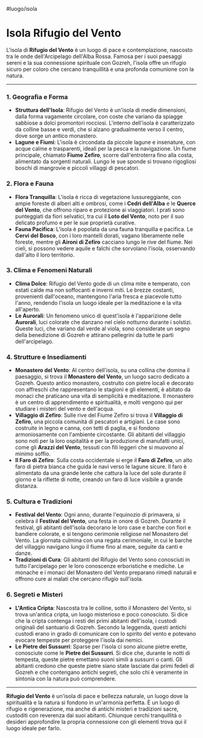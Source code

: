 #luogo/isola 
# **Isola Rifugio del Vento**

L'isola di **Rifugio del Vento** è un luogo di pace e contemplazione, nascosto tra le onde dell'Arcipelago dell'Alba Rossa. Famosa per i suoi paesaggi sereni e la sua connessione spirituale con Gozreh, l'isola offre un rifugio sicuro per coloro che cercano tranquillità e una profonda comunione con la natura.

---

### **1. Geografia e Forma**
- **Struttura dell'Isola**: Rifugio del Vento è un'isola di medie dimensioni, dalla forma vagamente circolare, con coste che variano da spiagge sabbiose a dolci promontori rocciosi. L'interno dell'isola è caratterizzato da colline basse e verdi, che si alzano gradualmente verso il centro, dove sorge un antico monastero.
- **Lagune e Fiumi**: L'isola è circondata da piccole lagune e insenature, con acque calme e trasparenti, ideali per la pesca e la navigazione. Un fiume principale, chiamato **Fiume Zefiro**, scorre dall'entroterra fino alla costa, alimentato da sorgenti naturali. Lungo le sue sponde si trovano rigogliosi boschi di mangrovie e piccoli villaggi di pescatori.

### **2. Flora e Fauna**
- **Flora Tranquilla**: L'isola è ricca di vegetazione lussureggiante, con ampie foreste di alberi alti e ombrosi, come i **Cedri dell'Alba** e le **Querce del Vento**, che offrono riparo e protezione ai viaggiatori. I prati sono punteggiati da fiori selvatici, tra cui il **Loto del Vento**, noto per il suo delicato profumo e per le sue proprietà curative.
- **Fauna Pacifica**: L'isola è popolata da una fauna tranquilla e pacifica. Le **Cervi del Bosco**, con i loro mantelli dorati, vagano liberamente nelle foreste, mentre gli **Aironi di Zefiro** cacciano lungo le rive del fiume. Nei cieli, si possono vedere aquile e falchi che sorvolano l'isola, osservando dall'alto il loro territorio.

### **3. Clima e Fenomeni Naturali**
- **Clima Dolce**: Rifugio del Vento gode di un clima mite e temperato, con estati calde ma non soffocanti e inverni miti. Le brezze costanti, provenienti dall'oceano, mantengono l'aria fresca e piacevole tutto l'anno, rendendo l'isola un luogo ideale per la meditazione e la vita all'aperto.
- **Le Aurorali**: Un fenomeno unico di quest'isola è l'apparizione delle **Aurorali**, luci colorate che danzano nel cielo notturno durante i solstizi. Queste luci, che variano dal verde al viola, sono considerate un segno della benedizione di Gozreh e attirano pellegrini da tutte le parti dell'arcipelago.

### **4. Strutture e Insediamenti**
- **Monastero del Vento**: Al centro dell'isola, su una collina che domina il paesaggio, si trova il **Monastero del Vento**, un luogo sacro dedicato a Gozreh. Questo antico monastero, costruito con pietre locali e decorato con affreschi che rappresentano le stagioni e gli elementi, è abitato da monaci che praticano una vita di semplicità e meditazione. Il monastero è un centro di apprendimento e spiritualità, e molti vengono qui per studiare i misteri del vento e dell'acqua.
- **Villaggio di Zefiro**: Sulle rive del Fiume Zefiro si trova il **Villaggio di Zefiro**, una piccola comunità di pescatori e artigiani. Le case sono costruite in legno e canna, con tetti di paglia, e si fondono armoniosamente con l'ambiente circostante. Gli abitanti del villaggio sono noti per la loro ospitalità e per la produzione di manufatti unici, come gli **Arazzi del Vento**, tessuti con fili leggeri che si muovono al minimo soffio.
- **Il Faro di Zefiro**: Sulla costa occidentale si erge il **Faro di Zefiro**, un alto faro di pietra bianca che guida le navi verso le lagune sicure. Il faro è alimentato da una grande lente che cattura la luce del sole durante il giorno e la riflette di notte, creando un faro di luce visibile a grande distanza.

### **5. Cultura e Tradizioni**
- **Festival del Vento**: Ogni anno, durante l'equinozio di primavera, si celebra il **Festival del Vento**, una festa in onore di Gozreh. Durante il festival, gli abitanti dell'isola decorano le loro case e barche con fiori e bandiere colorate, e si tengono cerimonie religiose nel Monastero del Vento. La giornata culmina con una regata cerimoniale, in cui le barche del villaggio navigano lungo il fiume fino al mare, seguite da canti e danze.
- **Tradizioni di Cura**: Gli abitanti del Rifugio del Vento sono conosciuti in tutto l'arcipelago per le loro conoscenze erboristiche e mediche. Le monache e i monaci del Monastero del Vento preparano rimedi naturali e offrono cure ai malati che cercano rifugio sull'isola.

### **6. Segreti e Misteri**
- **L'Antica Cripta**: Nascosta tra le colline, sotto il Monastero del Vento, si trova un'antica cripta, un luogo misterioso e poco conosciuto. Si dice che la cripta contenga i resti dei primi abitanti dell'isola, i custodi originali del santuario di Gozreh. Secondo la leggenda, questi antichi custodi erano in grado di comunicare con lo spirito del vento e potevano evocare tempeste per proteggere l'isola dai nemici.
- **Le Pietre dei Sussurri**: Sparse per l'isola ci sono alcune pietre erette, conosciute come le **Pietre dei Sussurri**. Si dice che, durante le notti di tempesta, queste pietre emettano suoni simili a sussurri o canti. Gli abitanti credono che queste pietre siano state lasciate dai primi fedeli di Gozreh e che contengano antichi segreti, che solo chi è veramente in sintonia con la natura può comprendere.

---

**Rifugio del Vento** è un'isola di pace e bellezza naturale, un luogo dove la spiritualità e la natura si fondono in un'armonia perfetta. È un luogo di rifugio e rigenerazione, ma anche di antichi misteri e tradizioni sacre, custoditi con reverenza dai suoi abitanti. Chiunque cerchi tranquillità o desideri approfondire la propria connessione con gli elementi trova qui il luogo ideale per farlo.